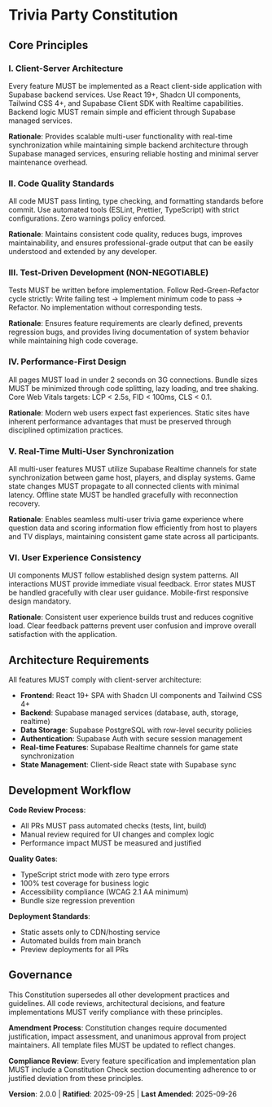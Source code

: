 <!--
Sync Impact Report:
- Version change: 1.0.0 → 2.0.0
- Modified principles: Replaced Static-First with Client-Server Architecture, Added Real-Time Multi-User Synchronization
- Added sections: Architecture Requirements (replaced Static Web Requirements)
- Updated tech stack: React 19+, Shadcn UI, Tailwind CSS 4+, Supabase with Realtime
- Removed sections: none
- Templates requiring updates:
  ✅ Updated plan-template.md (Constitution Check section)
  ✅ Updated spec-template.md (aligned requirements)
  ✅ Updated tasks-template.md (aligned task categories)
- Follow-up TODOs: none
-->

# Trivia Party Constitution

## Core Principles

### I. Client-Server Architecture
Every feature MUST be implemented as a React client-side application with Supabase backend services. Use React 19+, Shadcn UI components, Tailwind CSS 4+, and Supabase Client SDK with Realtime capabilities. Backend logic MUST remain simple and efficient through Supabase managed services.

**Rationale**: Provides scalable multi-user functionality with real-time synchronization while maintaining simple backend architecture through Supabase managed services, ensuring reliable hosting and minimal server maintenance overhead.

### II. Code Quality Standards
All code MUST pass linting, type checking, and formatting standards before commit. Use automated tools (ESLint, Prettier, TypeScript) with strict configurations. Zero warnings policy enforced.

**Rationale**: Maintains consistent code quality, reduces bugs, improves maintainability, and ensures professional-grade output that can be easily understood and extended by any developer.

### III. Test-Driven Development (NON-NEGOTIABLE)
Tests MUST be written before implementation. Follow Red-Green-Refactor cycle strictly: Write failing test → Implement minimum code to pass → Refactor. No implementation without corresponding tests.

**Rationale**: Ensures feature requirements are clearly defined, prevents regression bugs, and provides living documentation of system behavior while maintaining high code coverage.

### IV. Performance-First Design
All pages MUST load in under 2 seconds on 3G connections. Bundle sizes MUST be minimized through code splitting, lazy loading, and tree shaking. Core Web Vitals targets: LCP < 2.5s, FID < 100ms, CLS < 0.1.

**Rationale**: Modern web users expect fast experiences. Static sites have inherent performance advantages that must be preserved through disciplined optimization practices.

### V. Real-Time Multi-User Synchronization
All multi-user features MUST utilize Supabase Realtime channels for state synchronization between game host, players, and display systems. Game state changes MUST propagate to all connected clients with minimal latency. Offline state MUST be handled gracefully with reconnection recovery.

**Rationale**: Enables seamless multi-user trivia game experience where question data and scoring information flow efficiently from host to players and TV displays, maintaining consistent game state across all participants.

### VI. User Experience Consistency
UI components MUST follow established design system patterns. All interactions MUST provide immediate visual feedback. Error states MUST be handled gracefully with clear user guidance. Mobile-first responsive design mandatory.

**Rationale**: Consistent user experience builds trust and reduces cognitive load. Clear feedback patterns prevent user confusion and improve overall satisfaction with the application.

## Architecture Requirements

All features MUST comply with client-server architecture:
- **Frontend**: React 19+ SPA with Shadcn UI components and Tailwind CSS 4+
- **Backend**: Supabase managed services (database, auth, storage, realtime)
- **Data Storage**: Supabase PostgreSQL with row-level security policies
- **Authentication**: Supabase Auth with secure session management
- **Real-time Features**: Supabase Realtime channels for game state synchronization
- **State Management**: Client-side React state with Supabase sync

## Development Workflow

**Code Review Process**:
- All PRs MUST pass automated checks (tests, lint, build)
- Manual review required for UI changes and complex logic
- Performance impact MUST be measured and justified

**Quality Gates**:
- TypeScript strict mode with zero type errors
- 100% test coverage for business logic
- Accessibility compliance (WCAG 2.1 AA minimum)
- Bundle size regression prevention

**Deployment Standards**:
- Static assets only to CDN/hosting service
- Automated builds from main branch
- Preview deployments for all PRs

## Governance

This Constitution supersedes all other development practices and guidelines. All code reviews, architectural decisions, and feature implementations MUST verify compliance with these principles.

**Amendment Process**: Constitution changes require documented justification, impact assessment, and unanimous approval from project maintainers. All template files MUST be updated to reflect changes.

**Compliance Review**: Every feature specification and implementation plan MUST include a Constitution Check section documenting adherence to or justified deviation from these principles.

**Version**: 2.0.0 | **Ratified**: 2025-09-25 | **Last Amended**: 2025-09-26